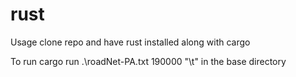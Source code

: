 # rust
Usage clone repo and have rust installed along with cargo

To run cargo run .\roadNet-PA.txt 190000 "\t" in the base directory
